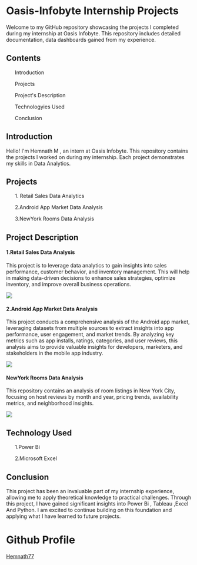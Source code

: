 <h1>Oasis-Infobyte Internship Projects</h1>

<p>Welcome to my GitHub repository showcasing the projects I completed during my internship at 
          Oasis Infobyte. This repository includes detailed documentation, data dashboards gained
          from my experience.</p>

 <h2>Contents</h2>
      <ol>Introduction</ol>
      <ol>Projects </ol>
      <ol>Project's Description</ol>
      <ol>Technologyies Used</ol>
      <ol>Conclusion</ol> 
  
 <h2>Introduction</h2>

<p>Hello! I'm Hemnath M , an intern at Oasis Infobyte. 
         This repository contains the projects I worked on during my internship. 
         Each project demonstrates my skills in Data Analytics.</p>

<h2>Projects</h2> 

   <ol>1. Retail Sales Data Analytics </ol> 
   <ol>2.Android App Market Data Analysis</ol>
   <ol>3.NewYork Rooms Data Analysis</ol>
         
<h2>Project Description </h2> 
    <h4>1.Retail Sales Data Analysis</h4>
    
<p>This project is to leverage data analytics to gain insights into sales performance, 
         customer behavior, and inventory management. This will help in making data-driven decisions 
         to enhance sales strategies, optimize inventory, and improve overall business operations.</p>
   <img src="https://github.com/user-attachments/assets/7d458e6d-7eb5-41b0-b955-fe5298007877">
   
 <h4>2.Android App Market Data Analysis</h4>
    
<p>This project conducts a comprehensive analysis of the Android app market, leveraging datasets from multiple sources to extract insights into app performance, user engagement, and market trends.
   By analyzing key metrics such as app installs, ratings, categories, and user reviews, this analysis aims to provide valuable insights for developers, marketers, and stakeholders in the mobile app industry.</p> 
 
 <img src="https://github.com/user-attachments/assets/4e21959c-e43c-4682-8073-3f8a549ae139">

 <h4>NewYork Rooms Data Analysis</h4>
 <P>This repository contains an analysis of room listings in New York City, focusing on host reviews by month and year, pricing trends, availability metrics, and neighborhood insights. </P>
<img src="https://github.com/user-attachments/assets/5f63d0c9-fe9e-4b9b-b65b-abcb1c9ba5f9">

<h2> Technology Used </h2>
 
 <ol> 1.Power Bi </ol>

<ol>2.Microsoft Excel</ol>

<h2> Conclusion</h2>

<p>This project has been an invaluable part of my internship experience, allowing me to apply 
         theoretical knowledge to practical challenges. Through this project, I have gained significant insights
         into Power Bi , Tableau ,Excel And Python. I am excited to continue building on this foundation and applying 
         what I have learned to future projects.</p>

<h1>Github Profile </h1>         
<a href="https://github.com/HEMNATH77">Hemnath77</a>

